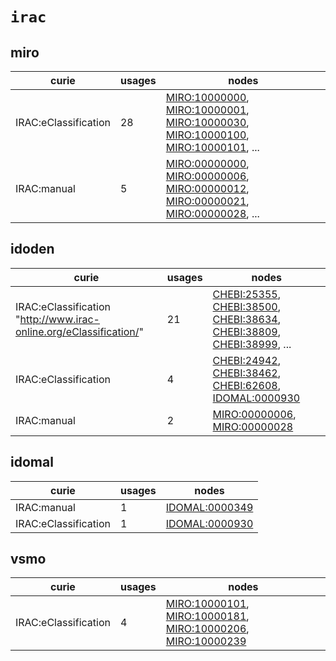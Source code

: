 # `irac`

## miro

| curie                |   usages | nodes                                                                                                                                                                                                                                                                                                                          |
|----------------------|----------|--------------------------------------------------------------------------------------------------------------------------------------------------------------------------------------------------------------------------------------------------------------------------------------------------------------------------------|
| IRAC:eClassification |       28 | [MIRO:10000000](http://purl.obolibrary.org/obo/MIRO_10000000), [MIRO:10000001](http://purl.obolibrary.org/obo/MIRO_10000001), [MIRO:10000030](http://purl.obolibrary.org/obo/MIRO_10000030), [MIRO:10000100](http://purl.obolibrary.org/obo/MIRO_10000100), [MIRO:10000101](http://purl.obolibrary.org/obo/MIRO_10000101), ... |
| IRAC:manual          |        5 | [MIRO:00000000](http://purl.obolibrary.org/obo/MIRO_00000000), [MIRO:00000006](http://purl.obolibrary.org/obo/MIRO_00000006), [MIRO:00000012](http://purl.obolibrary.org/obo/MIRO_00000012), [MIRO:00000021](http://purl.obolibrary.org/obo/MIRO_00000021), [MIRO:00000028](http://purl.obolibrary.org/obo/MIRO_00000028), ... |

## idoden

| curie                                                              |   usages | nodes                                                                                                                                                                                                                                                                                                      |
|--------------------------------------------------------------------|----------|------------------------------------------------------------------------------------------------------------------------------------------------------------------------------------------------------------------------------------------------------------------------------------------------------------|
| IRAC:eClassification "http://www.irac-online.org/eClassification/" |       21 | [CHEBI:25355](http://purl.obolibrary.org/obo/CHEBI_25355), [CHEBI:38500](http://purl.obolibrary.org/obo/CHEBI_38500), [CHEBI:38634](http://purl.obolibrary.org/obo/CHEBI_38634), [CHEBI:38809](http://purl.obolibrary.org/obo/CHEBI_38809), [CHEBI:38999](http://purl.obolibrary.org/obo/CHEBI_38999), ... |
| IRAC:eClassification                                               |        4 | [CHEBI:24942](http://purl.obolibrary.org/obo/CHEBI_24942), [CHEBI:38462](http://purl.obolibrary.org/obo/CHEBI_38462), [CHEBI:62608](http://purl.obolibrary.org/obo/CHEBI_62608), [IDOMAL:0000930](http://purl.obolibrary.org/obo/IDOMAL_0000930)                                                           |
| IRAC:manual                                                        |        2 | [MIRO:00000006](http://purl.obolibrary.org/obo/MIRO_00000006), [MIRO:00000028](http://purl.obolibrary.org/obo/MIRO_00000028)                                                                                                                                                                               |

## idomal

| curie                |   usages | nodes                                                           |
|----------------------|----------|-----------------------------------------------------------------|
| IRAC:manual          |        1 | [IDOMAL:0000349](http://purl.obolibrary.org/obo/IDOMAL_0000349) |
| IRAC:eClassification |        1 | [IDOMAL:0000930](http://purl.obolibrary.org/obo/IDOMAL_0000930) |

## vsmo

| curie                |   usages | nodes                                                                                                                                                                                                                                                      |
|----------------------|----------|------------------------------------------------------------------------------------------------------------------------------------------------------------------------------------------------------------------------------------------------------------|
| IRAC:eClassification |        4 | [MIRO:10000101](http://purl.obolibrary.org/obo/MIRO_10000101), [MIRO:10000181](http://purl.obolibrary.org/obo/MIRO_10000181), [MIRO:10000206](http://purl.obolibrary.org/obo/MIRO_10000206), [MIRO:10000239](http://purl.obolibrary.org/obo/MIRO_10000239) |


